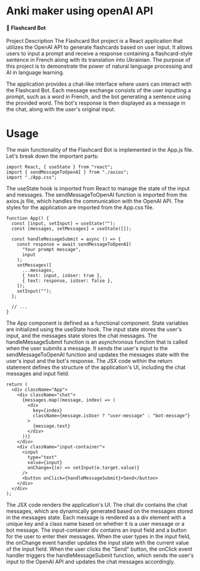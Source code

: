 # Anki maker using openAI API
#### 🤖 Flashcard Bot

Project Description
The Flashcard Bot project is a React application that utilizes the OpenAI API to generate flashcards based on user input. It allows users to input a prompt and receive a response containing a flashcard-style sentence in French along with its translation into Ukrainian. The purpose of this project is to demonstrate the power of natural language processing and AI in language learning.

The application provides a chat-like interface where users can interact with the Flashcard Bot. Each message exchange consists of the user inputting a prompt, such as a word in French, and the bot generating a sentence using the provided word. The bot's response is then displayed as a message in the chat, along with the user's original input.


# Usage
The main functionality of the Flashcard Bot is implemented in the App.js file. Let's break down the important parts:

```
import React, { useState } from "react";
import { sendMessageToOpenAI } from "./axios";
import "./App.css";
```
The useState hook is imported from React to manage the state of the input and messages.
The sendMessageToOpenAI function is imported from the axios.js file, which handles the communication with the OpenAI API.
The styles for the application are imported from the App.css file.

```
function App() {
  const [input, setInput] = useState("");
  const [messages, setMessages] = useState([]);

  const handleMessageSubmit = async () => {
    const response = await sendMessageToOpenAI(
      "Your prompt message",
      input
    );
    setMessages([
      ...messages,
      { text: input, isUser: true },
      { text: response, isUser: false },
    ]);
    setInput("");
  };

  // ...
}
```
The App component is defined as a functional component.
State variables are initialized using the useState hook. The input state stores the user's input, and the messages state stores the chat messages.
The handleMessageSubmit function is an asynchronous function that is called when the user submits a message. It sends the user's input to the sendMessageToOpenAI function and updates the messages state with the user's input and the bot's response.
The JSX code within the return statement defines the structure of the application's UI, including the chat messages and input field.

```
return (
  <div className="App">
    <div className="chat">
      {messages.map((message, index) => (
        <div
          key={index}
          className={message.isUser ? "user-message" : "bot-message"}
        >
          {message.text}
        </div>
      ))}
    </div>
    <div className="input-container">
      <input
        type="text"
        value={input}
        onChange={(e) => setInput(e.target.value)}
      />
      <button onClick={handleMessageSubmit}>Send</button>
    </div>
  </div>
);
```
The JSX code renders the application's UI. The chat div contains the chat messages, which are dynamically generated based on the messages stored in the messages state. Each message is rendered as a div element with a unique key and a class name based on whether it is a user message or a bot message.
The input-container div contains an input field and a button for the user to enter their messages.
When the user types in the input field, the onChange event handler updates the input state with the current value of the input field.
When the user clicks the "Send" button, the onClick event handler triggers the handleMessageSubmit function, which sends the user's input to the OpenAI API and updates the chat messages accordingly.

